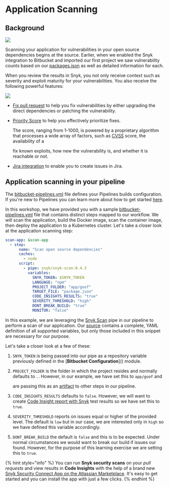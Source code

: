 # Application Scanning

## Background

![](https://github.com/snyk/user-docs/tree/0874305e3aea1ea3c57b0398879776ac062b3479/.gitbook/assets/snyk-opensource-01.png)

Scanning your application for vulnerabilities in your open source dependencies begins at the source. Earlier, when we enabled the Snyk integration to Bitbucket and imported our first project we saw vulnerability counts based on our [packages.json](https://bitbucket.org/snyk/patterns-library-atlassian-aws/src/master/app/goof/package.json) as well as detailed information for each.

When you review the results in Snyk, you not only receive context such as severity and exploit maturity for your vulnerabilities. You also receive the following powerful features:

![](https://github.com/snyk/user-docs/tree/0874305e3aea1ea3c57b0398879776ac062b3479/.gitbook/assets/snyk-vuln-details.png)

* [Fix pull request](https://support.snyk.io/hc/en-us/articles/360003891038-Fix-your-vulnerabilities) to help you fix vulnerabilities by either upgrading the direct dependencies or patching the vulnerability.
* [Priority Score](https://snyk.io/blog/snyks-developer-first-prioritization-capabilities/) to help you effectively prioritize fixes.

  The score, ranging from 1-1000, is powered by a proprietary algorithm that processes a wide array of factors, such as [CVSS](https://www.first.org/cvss/) score, the availability of a

  fix known exploits, how new the vulnerability is, and whether it is reachable or not.

* [Jira integration](https://snyk.io/blog/jira-integration/) to enable you to create issues in Jira.

## Application scanning in your pipeline

The [bitbucket-pipelines.yml](https://bitbucket.org/snyk/patterns-library-atlassian-aws/src/192a4d2412a4330b9f634e9d45a546ec1add61fb/bitbucket-pipelines.yml#lines-15:30) file defines your Pipelines builds configuration. If you're new to Pipelines you can learn more about how to get started [here](https://support.atlassian.com/bitbucket-cloud/docs/get-started-with-bitbucket-pipelines/).

In this workshop, we have provided you with a sample [bitbucket-pipelines.yml](https://bitbucket.org/snyk/patterns-library-atlassian-aws/src/192a4d2412a4330b9f634e9d45a546ec1add61fb/bitbucket-pipelines.yml#lines-15:30) file that contains distinct steps mapped to our workflow. We will scan the application, build the Docker image, scan the container image, then deploy the application to a Kubernetes cluster. Let's take a closer look at the application scanning step:

```yaml
scan-app: &scan-app
  - step:
      name: "Scan open source dependencies"
      caches:
        - node
      script:
        - pipe: snyk/snyk-scan:0.4.3
          variables:
            SNYK_TOKEN: $SNYK_TOKEN
            LANGUAGE: "npm"
            PROJECT_FOLDER: "app/goof"
            TARGET_FILE: "package.json"
            CODE_INSIGHTS_RESULTS: "true"
            SEVERITY_THRESHOLD: "high"
            DONT_BREAK_BUILD: "true"
            MONITOR: "false"
```

In this example, we are leveraging the [Snyk Scan](https://bitbucket.org/product/features/pipelines/integrations?p=snyk/snyk-scan) pipe in our pipeline to perform a scan of our application. Our [source](https://bitbucket.org/snyk/snyk-scan) contains a complete, YAML definition of all supported variables, but only those included in this snippet are necessary for our purpose.

Let's take a closer look at a few of these:

1. `SNYK_TOKEN` is being passed into our pipe as a repository variable previously defined in the \[**Bitbucket Configuration**\]\(\) module.
2. `PROJECT_FOLDER` is the folder in which the project resides and normally defaults to `.`. However, in our example, we have set this to `app/goof` and

   are passing this as an [artifact](https://support.atlassian.com/bitbucket-cloud/docs/use-artifacts-in-steps/) to other steps in our pipeline.

3. `CODE_INSIGHTS_RESULTS` defaults to `false`. However, we will want to create [Code Insight report with Snyk](https://snyk.io/blog/enhanced-security-for-bitbucket-cloud-development/) test results so we have set this to `true`.
4. `SEVERITY_THRESHOLD` reports on issues equal or higher of the provided level. The default is `low` but in our case, we are interested only in `high` so we have defined this variable accordingly.
5. `DONT_BREAK_BUILD` the default is `false` and this is to be expected. Under normal circumstances we would want to break our build if issues our found. However, for the purpose of this learning exercise we are setting this to `true`.

{% hint style="info" %}
You can run **Snyk security scans** on your _pull requests_ and view results in **Code Insights** with the help of a brand new [Snyk Security Connect App on the Atlassian Marketplace](https://marketplace.atlassian.com/apps/1222359/snyk-for-bitbucket-cloud?hosting=cloud&tab=overview&utm_source=partner&utm_medium=comarketing&utm_campaign=P:marketplace%7CO:ecosystem%7CF:awareness%7CC:campaign%7CH:fy20q4%7CI:synk-bbc%7C). It's easy to get started and you can install the app with just a few clicks.
{% endhint %}

